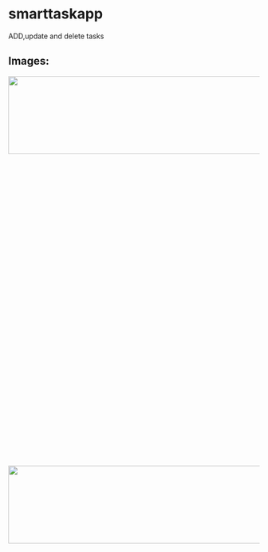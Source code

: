 # smarttaskapp

ADD,update and delete tasks

## Images:
<p width=100% height=20% >
<img src="https://user-images.githubusercontent.com/89478500/152639069-5bc4f752-a447-47fe-a1b7-d326362feea5.jpg"  width=440% height=20%/>
<img src="https://user-images.githubusercontent.com/89478500/152639073-2c1527e6-e780-4833-9be2-2073e9701481.jpg"  width=440% height=20%/>
</p>
